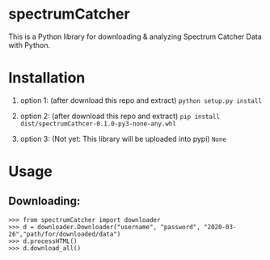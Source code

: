 # spectrumCatcher
This is a Python library for downloading &amp; analyzing Spectrum Catcher Data with Python.


# Installation

1. option 1: (after download this repo and extract)
```python setup.py install```

2. option 2: (after download this repo and extract)
```pip install dist/spectrumCathcer-0.1.0-py3-none-any.whl```

3. option 3: (Not yet: This library will be uploaded into pypi)
``` None ```

# Usage
## Downloading:
```
>>> from spectrumCatcher import downloader
>>> d = downloader.Downloader("username", "password", "2020-03-26","path/for/downloaded/data")
>>> d.processHTML()
>>> d.download_all()
```